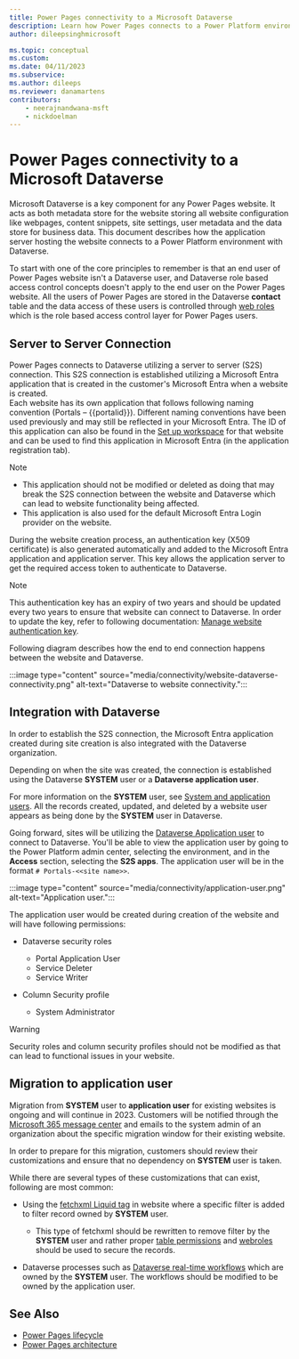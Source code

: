 ```yaml
---
title: Power Pages connectivity to a Microsoft Dataverse
description: Learn how Power Pages connects to a Power Platform environment with Dataverse, connectivity architecture, and the authentication key used for connectivity.
author: dileepsinghmicrosoft

ms.topic: conceptual
ms.custom: 
ms.date: 04/11/2023
ms.subservice: 
ms.author: dileeps
ms.reviewer: danamartens
contributors:
    - neerajnandwana-msft
    - nickdoelman
---
```


# Power Pages connectivity to a Microsoft Dataverse

Microsoft Dataverse is a key component for any Power Pages website. It acts as both metadata store for the website storing all website configuration like webpages, content snippets, site settings, user metadata and the data store for business data. This document describes how the application server hosting the website connects to a Power Platform environment with Dataverse.

To start with one of the core principles to remember is that an end user of Power Pages website isn't a Dataverse user, and Dataverse role based access control concepts doesn't apply to the end user on the Power Pages website. All the users of Power Pages are stored in the Dataverse **contact** table and the data access of these users is controlled through [web roles](../security/create-web-roles.md) which is the role based access control layer for Power Pages users.

## Server to Server Connection

Power Pages connects to Dataverse utilizing a server to server (S2S) connection. This S2S connection is established utilizing a Microsoft Entra application that is created in the customer's Microsoft Entra when a website is created.  
Each website has its own application that follows following naming convention (Portals – {{portalid}}). Different naming conventions have been used previously and may still be reflected in your Microsoft Entra. The ID of this application can also be found in the [Set up workspace](../configure/setup-workspace.md) for that website and can be used to find this application in Microsoft Entra (in the application registration tab).  

> [!NOTE]
> - This application should not be modified or deleted as doing that may break the S2S connection between the website and Dataverse which can lead to website functionality being affected.
> - This application is also used for the default Microsoft Entra Login provider on the website.

During the website creation process, an authentication key (X509 certificate) is also generated automatically and added to the Microsoft Entra application and application server. This key allows the application server to get the required access token to authenticate to Dataverse.

> [!NOTE]
> This authentication key has an expiry of two years and should be updated every two years to ensure that website can connect to Dataverse. In order to update the key, refer to following documentation: [Manage website authentication key](manage-auth-key.md).

Following diagram describes how the end to end connection happens between the website and Dataverse.

:::image type="content" source="media/connectivity/website-dataverse-connectivity.png" alt-text="Dataverse to website connectivity.":::

## Integration with Dataverse

In order to establish the S2S connection, the Microsoft Entra application created during site creation is also integrated with the Dataverse organization.

Depending on when the site was created, the connection is established using the Dataverse **SYSTEM** user or a **Dataverse application user**.

For more information on the **SYSTEM** user, see [System and application users](/power-platform/admin/system-application-users). All the records created, updated, and deleted by a website user appears as being done by the **SYSTEM** user in Dataverse.

Going forward, sites will be utilizing the [Dataverse Application user](/power-platform/admin/manage-application-users) to connect to Dataverse. You'll be able to view the application user by going to the Power Platform admin center, selecting the environment, and in the **Access** section, selecting the **S2S apps**. The application user will be in the format `# Portals-<<site name>>`.

:::image type="content" source="media/connectivity/application-user.png" alt-text="Application user.":::
 
The application user would be created during creation of the website and will have following permissions:

- Dataverse security roles
    - Portal Application User
    - Service Deleter
    - Service Writer

- Column Security profile
    - System Administrator

> [!WARNING]
> Security roles and column security profiles should not be modified as that can lead to functional issues in your website.

## Migration to application user

Migration from **SYSTEM** user to **application user** for existing websites is ongoing and will continue in 2023. Customers will be notified through the [Microsoft 365 message center](/microsoft-365/admin/manage/message-center) and emails to the system admin of an organization about the specific migration window for their existing website.  

In order to prepare for this migration, customers should review their customizations and ensure that no dependency on **SYSTEM** user is taken. 

While there are several types of these customizations that can exist, following are most common:

- Using the [fetchxml Liquid tag](../configure/liquid//template-tags.md#fetchxml) in website where a specific filter is added to filter record owned by **SYSTEM** user.  
    - This type of fetchxml should be rewritten to remove filter by the **SYSTEM** user and rather proper [table permissions](../security/table-permissions.md) and [webroles](../security/create-web-roles.md) should be used to secure the records.

- Dataverse processes such as [Dataverse real-time workflows](/power-apps/maker/data-platform/overview-realtime-workflows) which are owned by the **SYSTEM** user. The workflows should be modified to be owned by the application user.

## See Also
- [Power Pages lifecycle](lifecycle.md)
- [Power Pages architecture](architecture.md)
